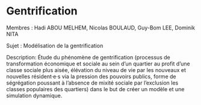 # Gentrification

Membres : Hadi ABOU MELHEM, Nicolas BOULAUD, Guy-Bom LEE, Dominik NITA

Sujet : Modélisation de la gentrification

Description: Étude du phénomène de gentrification (processus de transformation économique et sociale au
sein d’un quartier au profit d’une classe sociale plus aisée, élévation du niveau de vie par les nouveaux et nouvelles
résident·e·s via la pression des pouvoirs publics, forme de ségrégation poussant à l’absence de mixité
sociale par l’exclusion les classes populaires des quartiers) dans le but de créer un modèle et une simulation dynamique.










